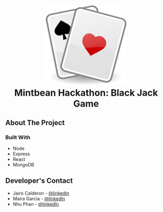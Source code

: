 <h1 align="center">
  <img src="./client/public/cards.png" alt="Mintbean Hackathon Blackjack Game" width="50%">
  <br>
  Mintbean Hackathon: Black Jack Game
</h1>

## About The Project

### Built With

- Node
- Express
- React
- MongoDB

## Developer's Contact

- Jairo Calderon - [@linkedln](https://www.linkedin.com/in/jairo-calderon-44512ba5/)
- Maira Garcia - [@linkedln](https://www.linkedin.com/in/mairagarcia524/)
- Nhu Phan - [@linkedln](https://www.linkedin.com/in/nhu-phan-canada/)

